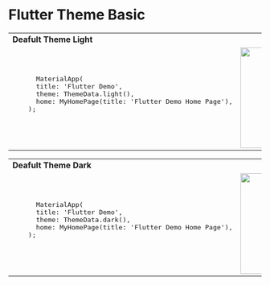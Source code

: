 # Flutter Theme Basic

<table>
  <tr><td> <b>Deafult Theme Light</b> </td></tr>
  <tr>
    <td>
      <pre>
      MaterialApp(
      title: 'Flutter Demo',
      theme: ThemeData.light(),
      home: MyHomePage(title: 'Flutter Demo Home Page'),
    );
      </pre></td><td><img src="https://github.com/maulikdadhaniya/Flutter-Theme-Style-Types/blob/main/assets/defaultlight.jpg" width=200></tr>
 </table>
 <table>
       <tr><td> <b>Deafult Theme Dark</b> </td></tr>
  <tr>
    <td>
      <pre>
      MaterialApp(
      title: 'Flutter Demo',
      theme: ThemeData.dark(),
      home: MyHomePage(title: 'Flutter Demo Home Page'),
    );
      </pre></td><td><img src="https://github.com/maulikdadhaniya/Flutter-Theme-Style-Types/blob/main/assets/defaultdark.jpg" width=200></tr>
      </table>


